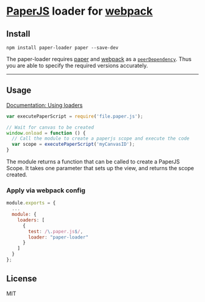 # [PaperJS](http://paperjs.org) loader for [webpack](http://webpack.github.io/)

## Install

`npm install paper-loader paper --save-dev`

The paper-loader requires [paper](http://paperjs.org) and [webpack](https://github.com/webpack/webpack)
as a [`peerDependency`](https://docs.npmjs.com/files/package.json#peerdependencies). Thus you are able to specify the required versions accurately.

---

## Usage

[Documentation: Using loaders](http://webpack.github.io/docs/using-loaders.html)

``` javascript
var executePaperScript = require('file.paper.js');

// Wait for canvas to be created
window.onload = function () {
  // Call the module to create a paperjs scope and execute the code
  var scope = executePaperScript('myCanvasID');
}
```

The module returns a function that can be called to create a PaperJS Scope.
It takes one parameter that sets up the view, and returns the scope created.

<!-- See [PaperScope] and [PaperScope.setup]; -->

### Apply via webpack config


``` javascript
module.exports = {
  ...
  module: {
    loaders: [
      {
        test: /\.paper.js$/,
        loader: "paper-loader"
      }
    ]
  }
};
```

## License

MIT

